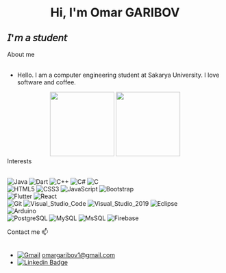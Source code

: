 



 <h1 align="center"> Hi, I'm Omar GARIBOV</h1>

## 𝘐'𝘮 𝘢 𝘴𝘵𝘶𝘥𝘦𝘯𝘵 




<summary>About me</summary><br>
  
-  Hello. I am a computer engineering student at Sakarya University. I love software and coffee. 



 <div align="center">
    
 <img height=150 src="https://github-readme-stats.vercel.app/api?username=jackdow-ek&show_icons=true&theme=radical&hide=stars"/>
 
 <img height=150  src="https://github-readme-stats.vercel.app/api/top-langs/?username=jackdow-ek&theme=radical&layout=compact">
  
  </div>
  
 


 
<summary>Interests</summary><br>

  ![Java](https://img.shields.io/badge/-Java-ED8B00?style=flat&logo=java&logoColor=white)
  ![Dart](https://img.shields.io/badge/-Dart-0099FF?style=flat&logo=dart&logoColor=white)
  ![C++](https://img.shields.io/badge/C%2B%2B-00599C?style=badge&logo=c%2B%2B&logoColor=white) 
  ![C#](https://img.shields.io/badge/C%23-6600CC?style=badge&logo=c-sharp&logoColor=white)
  ![C](https://img.shields.io/badge/-C-3F47CC?style=flat&logo=c&logoColor=white)<br>
  ![HTML5](https://img.shields.io/badge/-HTML5-E34F26?style=flat&logo=HTML5&logoColor=white)
  ![CSS3](https://img.shields.io/badge/-CSS3-1572B6?style=flat&logo=CSS3&logoColor=white)
  ![JavaScript](https://img.shields.io/badge/JavaScript-F7DF1E?style=badge&logo=javascript&logoColor=black)
  ![Bootstrap](https://img.shields.io/badge/-Bootstrap-563D7C?style=flat&logo=bootstrap&logoColor=white)<br>
  ![Flutter](https://img.shields.io/badge/-Flutter-20232A?style=flat&logo=flutter&logoColor=61DAFB)
  ![React](https://img.shields.io/badge/-React-20232A?style=flat&logo=react&logoColor=61DAFB)  
  ![Git](https://img.shields.io/badge/Git-F05032?style=badge&logo=git&logoColor=white)
  ![Visual_Studio_Code](https://img.shields.io/badge/Visual_Studio_Code-0078D4?style=badge&logo=visual%20studio%20code&logoColor=white)
  ![Visual_Studio_2019](https://img.shields.io/badge/Visual_Studio_2019-5C2D91?style=badge&logo=visual%20studio&logoColor=white)
  ![Eclipse](https://img.shields.io/badge/Eclipse-2C2255?style=badge&logo=eclipse&logoColor=white)<br>
  ![Arduino](https://img.shields.io/badge/-Arduino-0099FF?style=flat&logo=arduino&logoColor=white)<br>
  ![PostgreSQL](https://img.shields.io/badge/-PostgreSQL-00599C?style=flat&logo=PostgreSQL&logoColor=white)
  ![MySQL](https://img.shields.io/badge/-MySQL-0078D4?style=flat&logo=MySQL&logoColor=white)
  ![MsSQL](https://img.shields.io/badge/-MsSQL-0078D4?style=flat&logo=MsSQL&logoColor=white)
  ![Firebase](https://img.shields.io/badge/-Firebase-FFCA2C?style=flat&logo=Firebase&logoColor=white)

  

<summary> Contact me 📫</summary><br>
  
 - [![Gmail](https://img.shields.io/badge/Gmail-D14836?style=badge&logo=gmail&logoColor=white)](https://www.omargaribov1@gmail.com) omargaribov1@gmail.com
 - [![Linkedin Badge](https://img.shields.io/badge/LinkedIn-0077B5?style=badge&logo=linkedin&logoColor=white)](https://www.linkedin.com/in/omargaribov/) 



